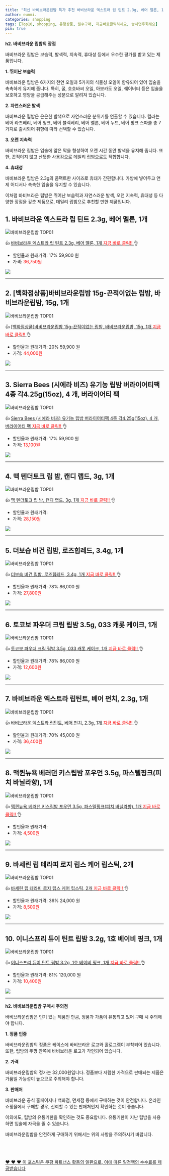 ```yaml
---
title: "최신 바비브라운립밤 특가 추천 바비브라운 엑스트라 립 틴트 2.3g, 베어 멜론, 1개 비교 장점"
author: eunmi.
categories: shopping
tags: [Top10, shopping, 유행상품, 필수구매, 지금바로클릭하세요, 놓치면후회해요]
pin: true
---
```

**h2. 바비브라운 립밤의 장점**

바비브라운 립밤은 보습력, 발색력, 지속력, 휴대성 등에서 우수한 평가를 받고 있는 제품입니다.

**1. 뛰어난 보습력**

바비브라운 립밤은 6가지의 천연 오일과 5가지의 식물성 오일이 함유되어 있어 입술을 촉촉하게 유지해 줍니다. 특히, 꿀, 호호바씨 오일, 아보카도 오일, 쉐어버터 등은 입술을 보호하고 영양을 공급해주는 성분으로 알려져 있습니다.

**2. 자연스러운 발색**

바비브라운 립밤은 은은한 발색으로 자연스러운 분위기를 연출할 수 있습니다. 컬러는 베어 라즈베리, 베어 핑크, 베어 블랙베리, 베어 멜론, 베어 누드, 베어 핑크 스파클 총 7가지로 출시되어 취향에 따라 선택할 수 있습니다.

**3. 오랜 지속력**

바비브라운 립밤은 입술에 얇은 막을 형성하여 오랜 시간 동안 발색을 유지해 줍니다. 또한, 끈적이지 않고 산뜻한 사용감으로 데일리 립밤으로도 적합합니다.

**4. 휴대성**

바비브라운 립밤은 2.3g의 콤팩트한 사이즈로 휴대가 간편합니다. 가방에 넣어두고 언제 어디서나 촉촉한 입술을 유지할 수 있습니다.

이처럼 바비브라운 립밤은 뛰어난 보습력과 자연스러운 발색, 오랜 지속력, 휴대성 등 다양한 장점을 갖춘 제품으로, 데일리 립밤으로 추천할 만한 제품입니다.

   

## 1. 바비브라운 엑스트라 립 틴트 2.3g, 베어 멜론, 1개

![바비브라운립밤 TOP01](https://thumbnail8.coupangcdn.com/thumbnails/remote/230x230ex/image/retail/images/2023/04/20/14/5/ee1bb454-ce0d-468e-ad03-ccaf89aeac17.jpg)


👍 [바비브라운 엑스트라 립 틴트 2.3g, 베어 멜론, 1개 <font color=red> 지금 바로 클릭!! </font> ](https://link.coupang.com/re/AFFSDP?lptag=AF3617701&subid=GithubCoopas&pageKey=5375715634&traceid=V0-153&itemId=8019624956&vendorItemId=85729209215) 👌 


- 할인율과 원래가격: 17%  59,900   원
- 가격: <span style='color:red'>36,750원</span>

[![](/discount_price.png)](https://link.coupang.com/re/AFFSDP?lptag=AF3617701&subid=GithubCoopas&pageKey=5375715634&traceid=V0-153&itemId=8019624956&vendorItemId=85729209215)

---


   

## 2. [백화점상품]바비브라운립밤 15g-끈적이없는 립밤, 바비브라운립밤, 15g, 1개

![바비브라운립밤 TOP01](https://thumbnail9.coupangcdn.com/thumbnails/remote/230x230ex/image/vendor_inventory/0bc8/7560201ef526f851510ccdaf9740f8e09902b72f8ee7c3babfeeef17c0ac.jpg)


👍 [[백화점상품]바비브라운립밤 15g-끈적이없는 립밤, 바비브라운립밤, 15g, 1개 <font color=red> 지금 바로 클릭!! </font> ](https://link.coupang.com/re/AFFSDP?lptag=AF3617701&subid=GithubCoopas&pageKey=7231709366&traceid=V0-153&itemId=19493571694&vendorItemId=86603210174) 👌 


- 할인율과 원래가격: 20%  59,900   원
- 가격: <span style='color:red'>44,000원</span>

[![](/discount_price.png)](https://link.coupang.com/re/AFFSDP?lptag=AF3617701&subid=GithubCoopas&pageKey=7231709366&traceid=V0-153&itemId=19493571694&vendorItemId=86603210174)

---


   

## 3. Sierra Bees (시에라 비즈) 유기농 립밤 버라이어티팩 4종 각4.25g(15oz), 4 개, 버라이어티 팩

![바비브라운립밤 TOP01](https://thumbnail9.coupangcdn.com/thumbnails/remote/230x230ex/image/vendor_inventory/273d/b8ae73124743401f5a006721dba6d6df90a075ffcb2f66038bc7113efc8f.jpg)


👍 [Sierra Bees (시에라 비즈) 유기농 립밤 버라이어티팩 4종 각4.25g(15oz), 4 개, 버라이어티 팩 <font color=red> 지금 바로 클릭!! </font> ](https://link.coupang.com/re/AFFSDP?lptag=AF3617701&subid=GithubCoopas&pageKey=7516835590&traceid=V0-153&itemId=19707216112&vendorItemId=86811772622) 👌 


- 할인율과 원래가격: 17%  59,900   원
- 가격: <span style='color:red'>13,100원</span>

[![](/discount_price.png)](https://link.coupang.com/re/AFFSDP?lptag=AF3617701&subid=GithubCoopas&pageKey=7516835590&traceid=V0-153&itemId=19707216112&vendorItemId=86811772622)

---


   

## 4. 맥 텐더토크 립 밤, 캔디 랩드, 3g, 1개

![바비브라운립밤 TOP01](https://thumbnail10.coupangcdn.com/thumbnails/remote/230x230ex/image/retail/images/1272698799408519-b5805d1c-ab6e-4d2d-bede-ddb9b41d1c1e.jpg)


👍 [맥 텐더토크 립 밤, 캔디 랩드, 3g, 1개 <font color=red> 지금 바로 클릭!! </font> ](https://link.coupang.com/re/AFFSDP?lptag=AF3617701&subid=GithubCoopas&pageKey=5829298628&traceid=V0-153&itemId=10082838480&vendorItemId=77365709712) 👌 


- 할인율과 원래가격: 
- 가격: <span style='color:red'>28,150원</span>

[![](/discount_price.png)](https://link.coupang.com/re/AFFSDP?lptag=AF3617701&subid=GithubCoopas&pageKey=5829298628&traceid=V0-153&itemId=10082838480&vendorItemId=77365709712)

---


   

## 5. 더보습 비건 립밤, 로즈힙레드, 3.4g, 1개

![바비브라운립밤 TOP01](https://thumbnail8.coupangcdn.com/thumbnails/remote/230x230ex/image/vendor_inventory/bde9/f727c056b538631d0053e11a53676b457d33f2cd403308b6dc56700289e4.jpg)


👍 [더보습 비건 립밤, 로즈힙레드, 3.4g, 1개 <font color=red> 지금 바로 클릭!! </font> ](https://link.coupang.com/re/AFFSDP?lptag=AF3617701&subid=GithubCoopas&pageKey=6398077302&traceid=V0-153&itemId=13669933654&vendorItemId=80921990159) 👌 


- 할인율과 원래가격: 78%  86,000   원
- 가격: <span style='color:red'>27,800원</span>

[![](/discount_price.png)](https://link.coupang.com/re/AFFSDP?lptag=AF3617701&subid=GithubCoopas&pageKey=6398077302&traceid=V0-153&itemId=13669933654&vendorItemId=80921990159)

---


   

## 6. 토코보 파우더 크림 립밤 3.5g, 033 캐롯 케이크, 1개

![바비브라운립밤 TOP01](https://thumbnail10.coupangcdn.com/thumbnails/remote/230x230ex/image/vendor_inventory/428c/e4df2dabf439e89642eb34fad3fb7d272c58f27795c485c26754202fbb6d.jpg)


👍 [토코보 파우더 크림 립밤 3.5g, 033 캐롯 케이크, 1개 <font color=red> 지금 바로 클릭!! </font> ](https://link.coupang.com/re/AFFSDP?lptag=AF3617701&subid=GithubCoopas&pageKey=6746337365&traceid=V0-153&itemId=15763369241&vendorItemId=82986317794) 👌 


- 할인율과 원래가격: 78%  86,000   원
- 가격: <span style='color:red'>12,600원</span>

[![](/discount_price.png)](https://link.coupang.com/re/AFFSDP?lptag=AF3617701&subid=GithubCoopas&pageKey=6746337365&traceid=V0-153&itemId=15763369241&vendorItemId=82986317794)

---


   

## 7. 바비브라운 엑스트라 립틴트, 베어 펀치, 2.3g, 1개

![바비브라운립밤 TOP01](https://thumbnail8.coupangcdn.com/thumbnails/remote/230x230ex/image/vendor_inventory/f778/6c81cb6f1f818c235a3672b8b053b1dd71d04557270a1e5ef89a646c3054.jpg)


👍 [바비브라운 엑스트라 립틴트, 베어 펀치, 2.3g, 1개 <font color=red> 지금 바로 클릭!! </font> ](https://link.coupang.com/re/AFFSDP?lptag=AF3617701&subid=GithubCoopas&pageKey=7335160735&traceid=V0-153&itemId=18840418947&vendorItemId=4504429244) 👌 


- 할인율과 원래가격: 70%  45,000   원
- 가격: <span style='color:red'>36,400원</span>

[![](/discount_price.png)](https://link.coupang.com/re/AFFSDP?lptag=AF3617701&subid=GithubCoopas&pageKey=7335160735&traceid=V0-153&itemId=18840418947&vendorItemId=4504429244)

---


   

## 8. 맥퀸뉴욕 베러댄 키스립밤 포우먼 3.5g, 파스텔핑크(피치 바닐라향), 1개

![바비브라운립밤 TOP01](https://thumbnail10.coupangcdn.com/thumbnails/remote/230x230ex/image/retail/images/7799096147397541-64a7d4d9-e09c-4472-a94b-3d739e932cae.jpg)


👍 [맥퀸뉴욕 베러댄 키스립밤 포우먼 3.5g, 파스텔핑크(피치 바닐라향), 1개 <font color=red> 지금 바로 클릭!! </font> ](https://link.coupang.com/re/AFFSDP?lptag=AF3617701&subid=GithubCoopas&pageKey=7055113765&traceid=V0-153&itemId=17477520859&vendorItemId=4021984705) 👌 


- 할인율과 원래가격: 
- 가격: <span style='color:red'>4,500원</span>

[![](/discount_price.png)](https://link.coupang.com/re/AFFSDP?lptag=AF3617701&subid=GithubCoopas&pageKey=7055113765&traceid=V0-153&itemId=17477520859&vendorItemId=4021984705)

---


   

## 9. 바세린 립 테라피 로지 립스 케어 립스틱, 2개

![바비브라운립밤 TOP01](https://thumbnail8.coupangcdn.com/thumbnails/remote/230x230ex/image/vendor_inventory/589b/b982dbd02084574765407ef61a3fad0328d36597bcd98df8d6ac7d7e320b.png)


👍 [바세린 립 테라피 로지 립스 케어 립스틱, 2개 <font color=red> 지금 바로 클릭!! </font> ](https://link.coupang.com/re/AFFSDP?lptag=AF3617701&subid=GithubCoopas&pageKey=7661112258&traceid=V0-153&itemId=20411033221&vendorItemId=87493048635) 👌 


- 할인율과 원래가격: 36%  24,000   원
- 가격: <span style='color:red'>8,500원</span>

[![](/discount_price.png)](https://link.coupang.com/re/AFFSDP?lptag=AF3617701&subid=GithubCoopas&pageKey=7661112258&traceid=V0-153&itemId=20411033221&vendorItemId=87493048635)

---


   

## 10. 이니스프리 듀이 틴트 립밤 3.2g, 1호 베이비 핑크, 1개

![바비브라운립밤 TOP01](https://thumbnail6.coupangcdn.com/thumbnails/remote/230x230ex/image/retail/images/2023/04/21/18/0/14514a53-e647-40ba-9f9c-094268e037e7.jpg)


👍 [이니스프리 듀이 틴트 립밤 3.2g, 1호 베이비 핑크, 1개 <font color=red> 지금 바로 클릭!! </font> ](https://link.coupang.com/re/AFFSDP?lptag=AF3617701&subid=GithubCoopas&pageKey=6772063718&traceid=V0-153&itemId=17991756210&vendorItemId=85743052193) 👌 


- 할인율과 원래가격: 81%  120,000   원
- 가격: <span style='color:red'>10,400원</span>

[![](/discount_price.png)](https://link.coupang.com/re/AFFSDP?lptag=AF3617701&subid=GithubCoopas&pageKey=6772063718&traceid=V0-153&itemId=17991756210&vendorItemId=85743052193)

---
**h2. 바비브라운립밤 구매시 주의점**

바비브라운립밤은 인기 있는 제품인 만큼, 정품과 가품이 유통되고 있어 구매 시 주의해야 합니다.

**1. 정품 인증**

바비브라운립밤의 정품은 케이스에 바비브라운 로고와 홀로그램이 부착되어 있습니다. 또한, 립밤의 뚜껑 안쪽에 바비브라운 로고가 각인되어 있습니다.

**2. 가격**

바비브라운립밤의 정가는 32,000원입니다. 정품보다 저렴한 가격으로 판매되는 제품은 가품일 가능성이 높으므로 주의해야 합니다.

**3. 판매처**

바비브라운 공식 홈페이지나 백화점, 면세점 등에서 구매하는 것이 안전합니다. 온라인 쇼핑몰에서 구매할 경우, 신뢰할 수 있는 판매처인지 확인하는 것이 좋습니다.

이외에도, 립밤의 유통기한을 확인하는 것도 중요합니다. 유통기한이 지난 립밤을 사용하면 입술에 자극을 줄 수 있습니다.

바비브라운립밤을 안전하게 구매하기 위해서는 위의 사항을 주의하시기 바랍니다.<br><br><br><br><br> [ ❤ ❤ ❤ 이 포스팅은 쿠팡 파트너스 활동의 일환으로, 이에 따른 일정액의 수수료를 제공받습니다](https://link.coupang.com/a/bcEFyh)